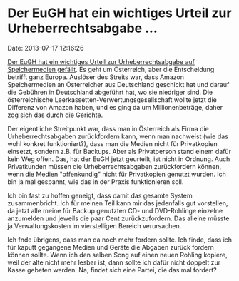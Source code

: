Der EuGH hat ein wichtiges Urteil zur Urheberrechtsabgabe \...
==============================================================

Date: 2013-07-17 12:16:26

[Der EuGH hat ein wichtiges Urteil zur Urheberrechtsabgabe auf
Speichermedien gefällt](http://www.heise.de/-1918467). Es geht um
Österreich, aber die Entscheidung betrifft ganz Europa. Auslöser des
Streits war, dass Amazon Speichermedien an Österreicher aus Deutschland
geschickt hat und darauf die Gebühren in Deutschland abgeführt hat, wo
sie niedriger sind. Die österreichische
Leerkassetten-Verwertungsgesellschaft wollte jetzt die Differenz von
Amazon haben, und es ging da um Millionenbeträge, daher zog sich das
durch die Gerichte.

Der eigentliche Streitpunkt war, dass man in Österreich als Firma die
Urheberrechtsabgaben zurückfordern kann, wenn man nachweist (wie das
wohl konkret funktioniert?), dass man die Medien nicht für Privatkopien
einsetzt, sondern z.B. für Backups. Aber als Privatperson stand einem
dafür kein Weg offen. Das, hat der EuGH jetzt geurteilt, ist nicht in
Ordnung. Auch Privatkunden müssen die Urheberrechtsabgaben zurückfordern
können, wenn die Medien \"offenkundig\" nicht für Privatkopien genutzt
wurden. Ich bin ja mal gespannt, wie das in der Praxis funktionieren
soll.

Ich bin fast zu hoffen geneigt, dass damit das gesamte System
zusammenbricht. Ich für meinen Teil kann mir das jedenfalls gut
vorstellen, da jetzt alle meine für Backup genutzten CD- und
DVD-Rohlinge einzelne anzumelden und jeweils die paar Cent
zurückzufordern. Das alleine müsste ja Verwaltungskosten im
vierstelligen Bereich verursachen.

Ich fnde übrigens, dass man da noch mehr fordern sollte. Ich finde, dass
ich für kaputt gegangene Medien und Geräte die Abgaben zurück fordern
können sollte. Wenn ich den selben Song auf einen neuen Rohling kopiere,
weil der alte nicht mehr lesbar ist, dann sollte ich dafür nicht doppelt
zur Kasse gebeten werden. Na, findet sich eine Partei, die das mal
fordert?
